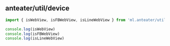 ## anteater/util/device
```js
import { isWebView, isFBWebView, isLineWebView } from 'ml.anteater/util/device';

console.log(isWebView)
console.log(isFBWebView)
console.log(isLineWebView)

```